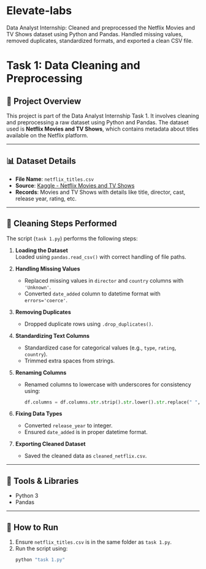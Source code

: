 # Elevate-labs
Data Analyst Internship: Cleaned and preprocessed the Netflix Movies and TV Shows dataset using Python and Pandas. Handled missing values, removed duplicates, standardized formats, and exported a clean CSV file.
# Task 1: Data Cleaning and Preprocessing

## 📁 Project Overview
This project is part of the Data Analyst Internship Task 1. It involves cleaning and preprocessing a raw dataset using Python and Pandas. The dataset used is **Netflix Movies and TV Shows**, which contains metadata about titles available on the Netflix platform.

---

## 📊 Dataset Details
- **File Name**: `netflix_titles.csv`
- **Source**: [Kaggle - Netflix Movies and TV Shows](https://www.kaggle.com/datasets/shivamb/netflix-shows)
- **Records**: Movies and TV Shows with details like title, director, cast, release year, rating, etc.

---

## 🧹 Cleaning Steps Performed

The script (`task 1.py`) performs the following steps:

1. **Loading the Dataset**  
   Loaded using `pandas.read_csv()` with correct handling of file paths.

2. **Handling Missing Values**
   - Replaced missing values in `director` and `country` columns with `'Unknown'`.
   - Converted `date_added` column to datetime format with `errors='coerce'`.

3. **Removing Duplicates**
   - Dropped duplicate rows using `.drop_duplicates()`.

4. **Standardizing Text Columns**
   - Standardized case for categorical values (e.g., `type`, `rating`, `country`).
   - Trimmed extra spaces from strings.

5. **Renaming Columns**
   - Renamed columns to lowercase with underscores for consistency using:
     ```python
     df.columns = df.columns.str.strip().str.lower().str.replace(" ", "_")
     ```

6. **Fixing Data Types**
   - Converted `release_year` to integer.
   - Ensured `date_added` is in proper datetime format.

7. **Exporting Cleaned Dataset**
   - Saved the cleaned data as `cleaned_netflix.csv`.

---

## 🧪 Tools & Libraries
- Python 3
- Pandas

---

## 🚀 How to Run

1. Ensure `netflix_titles.csv` is in the same folder as `task 1.py`.
2. Run the script using:
   ```bash
   python "task 1.py"
